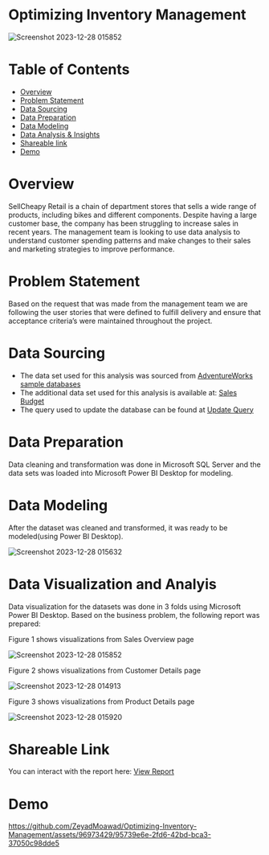 # Optimizing Inventory Management
![Screenshot 2023-12-28 015852](https://github.com/ZeyadMoawad/Optimizing-Inventory-Management/assets/96973429/fa370be0-bea7-4bc0-9f76-89692d596ae7) 
# Table of Contents
- [Overview](https://github.com/ZeyadMoawad/Optimizing-Inventory-Management/tree/main#overview)
- [Problem Statement](https://github.com/ZeyadMoawad/Optimizing-Inventory-Management/tree/main#problem-statement)
- [Data Sourcing](https://github.com/ZeyadMoawad/Optimizing-Inventory-Management/tree/main#data-sourcing)
- [Data Preparation](https://github.com/ZeyadMoawad/Optimizing-Inventory-Management/tree/main#data-preparation)
- [Data Modeling](https://github.com/ZeyadMoawad/Optimizing-Inventory-Management/tree/main#data-modeling)
- [Data Analysis & Insights](https://github.com/ZeyadMoawad/Optimizing-Inventory-Management/tree/main#data-visualization-and-analyis)
- [Shareable link](https://github.com/ZeyadMoawad/Optimizing-Inventory-Management/tree/main#shareable-link)
- [Demo](https://github.com/ZeyadMoawad/Optimizing-Inventory-Management/tree/main#demo)
# Overview
SellCheapy Retail is a chain of department stores that sells a wide range of products, including bikes and different components. Despite having a large customer base, the company has been struggling to increase sales in recent years. The management team is looking to use data analysis to understand customer spending patterns and make changes to their sales and marketing strategies to improve performance.
# Problem Statement
Based on the request that was made from the management team we are following the user stories that were defined to fulfill delivery and ensure that acceptance criteria’s were maintained throughout the project.
# Data Sourcing
- The data set used for this analysis was sourced from [AdventureWorks sample databases](https://github.com/Microsoft/sql-server-samples/releases/download/adventureworks/AdventureWorksDW2019.bak)
- The additional data set used for this analysis is available at: [Sales Budget](https://github.com/ZeyadMoawad/Optimizing-Inventory-Management/blob/main/Sales%20Budget.xlsx)
- The query used to update the database can be found at [Update Query](https://github.com/ZeyadMoawad/Optimizing-Inventory-Management/blob/main/Optimizing%20Inventory%20Management.sql)
# Data Preparation
Data cleaning and transformation was done in Microsoft SQL Server and the data sets was loaded into Microsoft Power BI Desktop for modeling.
# Data Modeling
After the dataset was cleaned and transformed, it was ready to be modeled(using Power BI Desktop).

![Screenshot 2023-12-28 015632](https://github.com/ZeyadMoawad/Optimizing-Inventory-Management/assets/96973429/d948e958-43ce-4154-b88f-14a54debe5f4)
# Data Visualization and Analyis
Data visualization for the datasets was done in 3 folds using Microsoft Power BI Desktop.
Based on the business problem, the following report was prepared:

Figure 1 shows visualizations from Sales Overview page

![Screenshot 2023-12-28 015852](https://github.com/ZeyadMoawad/Optimizing-Inventory-Management/assets/96973429/1b3c0fb2-924f-42db-ad0d-391b2a361199)

Figure 2 shows visualizations from Customer Details page

![Screenshot 2023-12-28 014913](https://github.com/ZeyadMoawad/Optimizing-Inventory-Management/assets/96973429/6c0e29bb-ba8c-43ae-9f3a-375069f990e2)

Figure 3 shows visualizations from Product Details page

![Screenshot 2023-12-28 015920](https://github.com/ZeyadMoawad/Optimizing-Inventory-Management/assets/96973429/498297cb-b30f-48f6-a5c4-6741d776ba72)

# Shareable Link
You can interact with the report here:
[View Report](https://app.powerbi.com/view?r=eyJrIjoiZTBjNmNjMDYtODhhYy00MTM4LTg1NTktYjdlN2MxNjc0MTgxIiwidCI6ImRmODY3OWNkLWE4MGUtNDVkOC05OWFjLWM4M2VkN2ZmOTVhMCJ9)
# Demo
https://github.com/ZeyadMoawad/Optimizing-Inventory-Management/assets/96973429/95739e6e-2fd6-42bd-bca3-37050c98dde5


